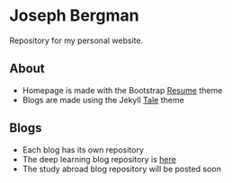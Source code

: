 # Joseph Bergman 
Repository for my personal website.

## About 
+ Homepage is made with the Bootstrap [Resume](https://startbootstrap.com/template-overviews/resume/) theme 
+ Blogs are made using the Jekyll [Tale](http://jekyllthemes.org/themes/tale/) theme

## Blogs 
+ Each blog has its own repository 
+ The deep learning blog repository is [here](https://github.com/JosephBergman/deep-learning)
+ The study abroad blog repository will be posted soon
